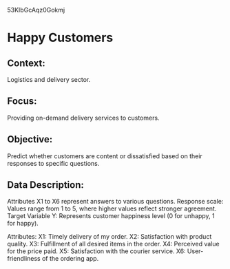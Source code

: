 53KIbGcAqz0Gokmj

# Happy Customers

## Context:
Logistics and delivery sector.

## Focus:
Providing on-demand delivery services to customers.

## Objective:
Predict whether customers are content or dissatisfied based on their responses to specific questions.

## Data Description:

Attributes X1 to X6 represent answers to various questions.
Response scale: Values range from 1 to 5, where higher values reflect stronger agreement.
Target Variable Y: Represents customer happiness level (0 for unhappy, 1 for happy).

Attributes:
    X1: Timely delivery of my order.
    X2: Satisfaction with product quality.
    X3: Fulfillment of all desired items in the order.
    X4: Perceived value for the price paid.
    X5: Satisfaction with the courier service.
    X6: User-friendliness of the ordering app.
